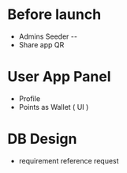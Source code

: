 # Before launch
- Admins Seeder
--
- Share app QR

# User App Panel
- Profile
- Points as Wallet ( UI )


# DB Design
- requirement reference request

